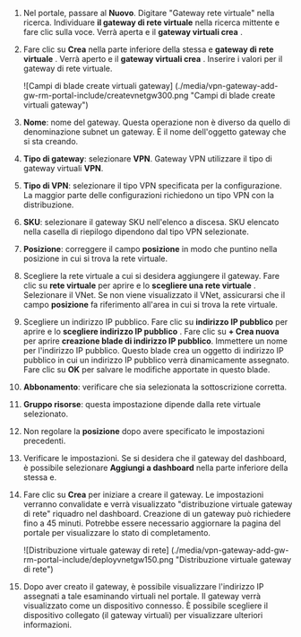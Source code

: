 1. Nel portale, passare al **Nuovo**. Digitare "Gateway rete virtuale" nella ricerca. Individuare **il gateway di rete virtuale** nella ricerca mittente e fare clic sulla voce. Verrà aperta e il **gateway virtuali crea** .
2. Fare clic su **Crea** nella parte inferiore della stessa e **gateway di rete virtuale** . Verrà aperto e il **gateway virtuali crea** . Inserire i valori per il gateway di rete virtuale.

    ![Campi di blade create virtuali gateway] (./media/vpn-gateway-add-gw-rm-portal-include/createvnetgw300.png "Campi di blade create virtuali gateway")

3. **Nome**: nome del gateway. Questa operazione non è diverso da quello di denominazione subnet un gateway. È il nome dell'oggetto gateway che si sta creando.

4. **Tipo di gateway**: selezionare **VPN**. Gateway VPN utilizzare il tipo di gateway virtuali **VPN**. 

5. **Tipo di VPN**: selezionare il tipo VPN specificata per la configurazione. La maggior parte delle configurazioni richiedono un tipo VPN con la distribuzione.

6. **SKU**: selezionare il gateway SKU nell'elenco a discesa. SKU elencato nella casella di riepilogo dipendono dal tipo VPN selezionate.

7. **Posizione**: correggere il campo **posizione** in modo che puntino nella posizione in cui si trova la rete virtuale.
 
8. Scegliere la rete virtuale a cui si desidera aggiungere il gateway. Fare clic su **rete virtuale** per aprire e lo **scegliere una rete virtuale** . Selezionare il VNet. Se non viene visualizzato il VNet, assicurarsi che il campo **posizione** fa riferimento all'area in cui si trova la rete virtuale.

9. Scegliere un indirizzo IP pubblico. Fare clic su **indirizzo IP pubblico** per aprire e lo **scegliere indirizzo IP pubblico** . Fare clic su **+ Crea nuova** per aprire **creazione blade di indirizzo IP pubblico**. Immettere un nome per l'indirizzo IP pubblico. Questo blade crea un oggetto di indirizzo IP pubblico in cui un indirizzo IP pubblico verrà dinamicamente assegnato.<br>Fare clic su **OK** per salvare le modifiche apportate in questo blade.

10. **Abbonamento**: verificare che sia selezionata la sottoscrizione corretta.

11. **Gruppo risorse**: questa impostazione dipende dalla rete virtuale selezionato. 

12. Non regolare la **posizione** dopo avere specificato le impostazioni precedenti.

13. Verificare le impostazioni. Se si desidera che il gateway del dashboard, è possibile selezionare **Aggiungi a dashboard** nella parte inferiore della stessa e.

14. Fare clic su **Crea** per iniziare a creare il gateway. Le impostazioni verranno convalidate e verrà visualizzato "distribuzione virtuale gateway di rete" riquadro nel dashboard. Creazione di un gateway può richiedere fino a 45 minuti. Potrebbe essere necessario aggiornare la pagina del portale per visualizzare lo stato di completamento.

    ![Distribuzione virtuale gateway di rete] (./media/vpn-gateway-add-gw-rm-portal-include/deployvnetgw150.png "Distribuzione virtuale gateway di rete")

11. Dopo aver creato il gateway, è possibile visualizzare l'indirizzo IP assegnati a tale esaminando virtuali nel portale. Il gateway verrà visualizzato come un dispositivo connesso. È possibile scegliere il dispositivo collegato (il gateway virtuali) per visualizzare ulteriori informazioni.



